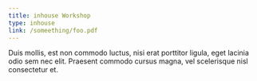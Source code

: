```yaml
---
title: inhouse Workshop
type: inhouse
link: /someething/foo.pdf
---
```


Duis mollis, est non commodo luctus, nisi erat porttitor ligula, eget lacinia odio sem nec elit. Praesent commodo cursus magna, vel scelerisque nisl consectetur et.
